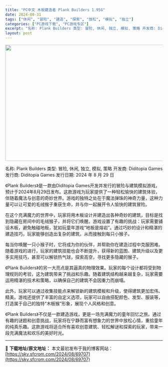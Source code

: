 ```yaml
---
title: "PC中文 木板建造者 Plank Builders 1.95G"
date: 2024-08-31
tags: ["休闲", "冒险", "建造", "探索", "放松", "模拟", "独立"]
categories: ["PC游戏下载", "PC游戏专区"]
excerpt: "名称: Plank Builders 类型: 冒险, 休闲, 独立, 模拟, 策略 开发商: Diditopia Games 发行商: Diditopia Games 发行日期: 2024 年 8 月 29 日 《Plank Builders》是一款由Diditopia Games开发并发行的冒险与&hellip;"
layout: post
---
```


<img class="aligncenter size-full wp-image-69708" src="https://sky.sfcrom.com/wp-content/uploads/2024/08/2024083100474854.webp" alt="" width="660" height="370" />

名称: Plank Builders
类型: 冒险, 休闲, 独立, 模拟, 策略
开发商: Diditopia Games
发行商: Diditopia Games
发行日期: 2024 年 8 月 29 日

《Plank Builders》是一款由Diditopia Games开发并发行的冒险与建筑模拟游戏，预计于2024年8月29日发布。这款游戏为玩家提供了一种轻松愉快的建筑体验，伴随着魔法与创意的奇妙世界。游戏的独特之处在于魔法弹珠的神奇力量，这种力量可以让可爱的毛绒猴子重获生命，并与你一起展开令人愉快的建筑冒险。

在这个充满魔力的世界中，玩家将用木板设计并建造出各种奇妙的建筑，目标是找到隐藏在房间中的毛绒猴子，并将它们唤醒。游戏设置了有趣的挑战：玩家需要铺设木板，避免触碰地板，犹如玩童年游戏“地板是熔岩”。通过巧妙的设计和精湛的建造技巧，玩家能够创造出复杂的建筑，从而接触到每只小猴子。

每当你唤醒一只小猴子时，它将成为你的伙伴，并帮助你在建造过程中克服困难。随着游戏的进行，玩家的建筑技能也会不断提升，获得新的蓝图、建筑升级以及更多实用技巧，甚至可以解锁热气球，探索高空，寻找更多隐藏的猴子。

《Plank Builders》的另一大亮点是其逼真的物理效果。玩家的每个设计都将受到物理规则的考验，这为建筑带来了挑战和乐趣。随着建筑结构越来越复杂，玩家需要运用精湛的技术和策略，以确保自己的建筑不会因重力而崩塌。

此外，玩家可以通过收集技能点来解锁新的建筑模板和升级，使得建筑更加宏伟、精美。游戏还提供了丰富的自定义选项，玩家可以自由搭配颜色、发型、服装等，打造属于自己的独特“木板猴”形象，展现个人风格和创意。

《Plank Builders》不仅是一款建造游戏，更是一场充满魔力的童年回忆之旅。通过有趣的谜题和创意挑战，玩家将在宁静而富有想象力的世界中放松心情，重拾童年的纯真乐趣。这款游戏将适合所有喜欢创意建筑、轻松解谜和探索的玩家，带来一段充满魔法和欢乐的美好时光。

---
📖 **下载地址/原文地址：** 本文最初发布于我的博客网站：[https://sky.sfcrom.com/2024/08/69707](https://sky.sfcrom.com/2024/08/69707)
